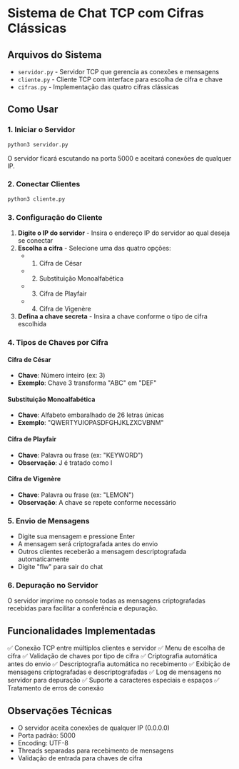 # Sistema de Chat TCP com Cifras Clássicas

## Arquivos do Sistema
- `servidor.py` - Servidor TCP que gerencia as conexões e mensagens
- `cliente.py` - Cliente TCP com interface para escolha de cifra e chave
- `cifras.py` - Implementação das quatro cifras clássicas

## Como Usar

### 1. Iniciar o Servidor
```bash
python3 servidor.py
```
O servidor ficará escutando na porta 5000 e aceitará conexões de qualquer IP.

### 2. Conectar Clientes
```bash
python3 cliente.py
```

### 3. Configuração do Cliente
1. **Digite o IP do servidor** - Insira o endereço IP do servidor ao qual deseja se conectar
2. **Escolha a cifra** - Selecione uma das quatro opções:
   - 1. Cifra de César
   - 2. Substituição Monoalfabética
   - 3. Cifra de Playfair
   - 4. Cifra de Vigenère
3. **Defina a chave secreta** - Insira a chave conforme o tipo de cifra escolhida

### 4. Tipos de Chaves por Cifra

#### Cifra de César
- **Chave**: Número inteiro (ex: 3)
- **Exemplo**: Chave 3 transforma "ABC" em "DEF"

#### Substituição Monoalfabética
- **Chave**: Alfabeto embaralhado de 26 letras únicas
- **Exemplo**: "QWERTYUIOPASDFGHJKLZXCVBNM"

#### Cifra de Playfair
- **Chave**: Palavra ou frase (ex: "KEYWORD")
- **Observação**: J é tratado como I

#### Cifra de Vigenère
- **Chave**: Palavra ou frase (ex: "LEMON")
- **Observação**: A chave se repete conforme necessário

### 5. Envio de Mensagens
- Digite sua mensagem e pressione Enter
- A mensagem será criptografada antes do envio
- Outros clientes receberão a mensagem descriptografada automaticamente
- Digite "flw" para sair do chat

### 6. Depuração no Servidor
O servidor imprime no console todas as mensagens criptografadas recebidas para facilitar a conferência e depuração.

## Funcionalidades Implementadas
✅ Conexão TCP entre múltiplos clientes e servidor
✅ Menu de escolha de cifra
✅ Validação de chaves por tipo de cifra
✅ Criptografia automática antes do envio
✅ Descriptografia automática no recebimento
✅ Exibição de mensagens criptografadas e descriptografadas
✅ Log de mensagens no servidor para depuração
✅ Suporte a caracteres especiais e espaços
✅ Tratamento de erros de conexão

## Observações Técnicas
- O servidor aceita conexões de qualquer IP (0.0.0.0)
- Porta padrão: 5000
- Encoding: UTF-8
- Threads separadas para recebimento de mensagens
- Validação de entrada para chaves de cifra

